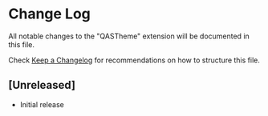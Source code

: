 # Change Log
All notable changes to the "QASTheme" extension will be documented in this file.

Check [Keep a Changelog](http://keepachangelog.com/) for recommendations on how to structure this file.

## [Unreleased]
- Initial release
